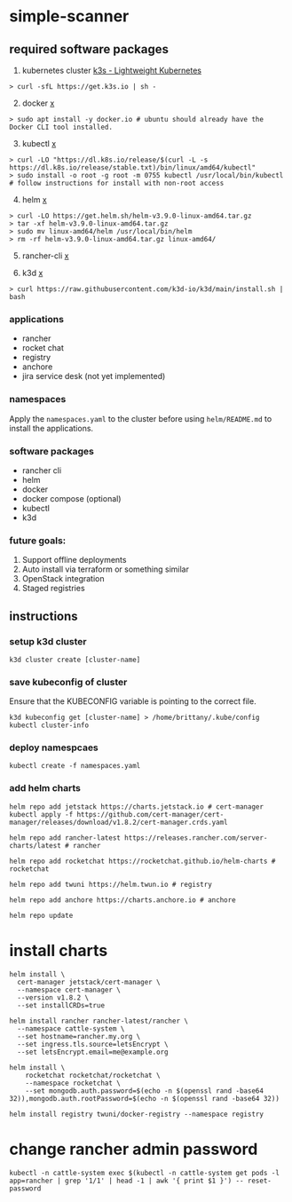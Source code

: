 # simple-scanner

## required software packages
1. kubernetes cluster [k3s - Lightweight Kubernetes](https://k3s.io/)
```
> curl -sfL https://get.k3s.io | sh -
```
2. docker [x](https://docs.docker.com/engine/install/ubuntu/)
```
> sudo apt install -y docker.io # ubuntu should already have the Docker CLI tool installed.
```
3. kubectl [x](https://kubernetes.io/docs/tasks/tools/install-kubectl-linux/#install-kubectl-binary-with-curl-on-linux)
```
> curl -LO "https://dl.k8s.io/release/$(curl -L -s https://dl.k8s.io/release/stable.txt)/bin/linux/amd64/kubectl"
> sudo install -o root -g root -m 0755 kubectl /usr/local/bin/kubectl # follow instructions for install with non-root access
```
4. helm [x](https://helm.sh/docs/intro/install/)
```
> curl -LO https://get.helm.sh/helm-v3.9.0-linux-amd64.tar.gz
> tar -xf helm-v3.9.0-linux-amd64.tar.gz
> sudo mv linux-amd64/helm /usr/local/bin/helm
> rm -rf helm-v3.9.0-linux-amd64.tar.gz linux-amd64/
```
5. rancher-cli [x](https://rancher.com/docs/rancher/v2.5/en/cli/#download-rancher-cli)

6. k3d [x](https://k3d.io/v5.4.4/#install-script)
```
> curl https://raw.githubusercontent.com/k3d-io/k3d/main/install.sh | bash
```

### applications
- rancher
- rocket chat
- registry
- anchore
- jira service desk (not yet implemented)

### namespaces
Apply the `namespaces.yaml` to the cluster before using `helm/README.md` to install the applications.

### software packages
- rancher cli
- helm
- docker
- docker compose (optional)
- kubectl
- k3d

### future goals:
1. Support offline deployments
2. Auto install via terraform or something similar
3. OpenStack integration
4. Staged registries

## instructions

### setup k3d cluster
```
k3d cluster create [cluster-name]
```

### save kubeconfig of cluster
Ensure that the KUBECONFIG variable is pointing to the correct file.
```
k3d kubeconfig get [cluster-name] > /home/brittany/.kube/config
kubectl cluster-info
```

### deploy namespcaes
```
kubectl create -f namespaces.yaml
```

### add helm charts
```
helm repo add jetstack https://charts.jetstack.io # cert-manager
kubectl apply -f https://github.com/cert-manager/cert-manager/releases/download/v1.8.2/cert-manager.crds.yaml

helm repo add rancher-latest https://releases.rancher.com/server-charts/latest # rancher

helm repo add rocketchat https://rocketchat.github.io/helm-charts # rocketchat

helm repo add twuni https://helm.twun.io # registry

helm repo add anchore https://charts.anchore.io # anchore

helm repo update
```

# install charts
```
helm install \
  cert-manager jetstack/cert-manager \
  --namespace cert-manager \
  --version v1.8.2 \
  --set installCRDs=true

helm install rancher rancher-latest/rancher \
  --namespace cattle-system \
  --set hostname=rancher.my.org \
  --set ingress.tls.source=letsEncrypt \
  --set letsEncrypt.email=me@example.org

helm install \
    rocketchat rocketchat/rocketchat \
    --namespace rocketchat \ 
    --set mongodb.auth.password=$(echo -n $(openssl rand -base64 32)),mongodb.auth.rootPassword=$(echo -n $(openssl rand -base64 32))

helm install registry twuni/docker-registry --namespace registry
```

# change rancher admin password
```
kubectl -n cattle-system exec $(kubectl -n cattle-system get pods -l app=rancher | grep '1/1' | head -1 | awk '{ print $1 }') -- reset-password
```
